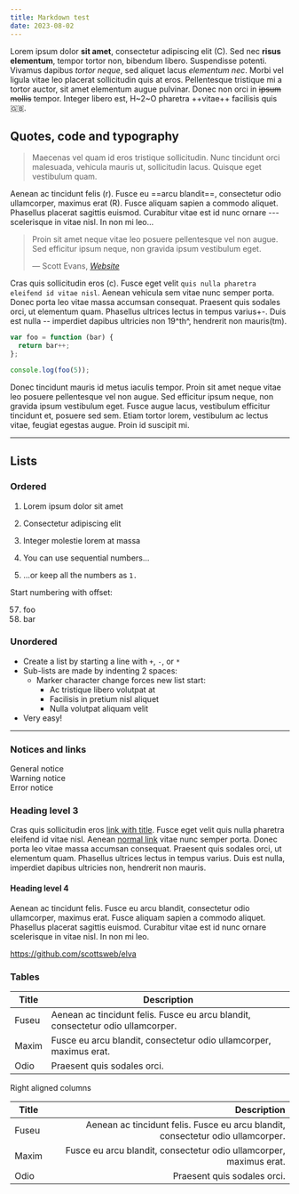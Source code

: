 ```yaml
---
title: Markdown test
date: 2023-08-02
---
```


Lorem ipsum dolor **sit amet**, consectetur adipiscing elit (C). Sed nec __risus elementum__, tempor tortor non, bibendum libero. Suspendisse potenti. Vivamus dapibus *tortor neque*, sed aliquet lacus _elementum nec_. Morbi vel ligula vitae leo placerat sollicitudin quis at eros. Pellentesque tristique mi a tortor auctor, sit amet elementum augue pulvinar. Donec non orci in ~~ipsum mollis~~ tempor. Integer libero est, H~2~O pharetra ++vitae++ facilisis quis 🇬🇧.

## Quotes, code and typography

> Maecenas vel quam id eros tristique sollicitudin. Nunc tincidunt orci malesuada, vehicula mauris ut, sollicitudin lacus. Quisque eget vestibulum quam. 

Aenean ac tincidunt felis (r). Fusce eu ==arcu blandit==, consectetur odio ullamcorper, maximus erat (R). Fusce aliquam sapien a commodo aliquet. Phasellus placerat sagittis euismod. Curabitur vitae est id nunc ornare --- scelerisque in vitae nisl. In non mi leo...

<!-- FM:Snippet:Start data:{"id":"Quote","fields":[{"name":"quote","value":"Maecenas vel quam id eros tristique sollicitudin. Nunc tincidunt orci malesuada, vehicula mauris ut, sollicitudin lacus. Quisque eget vestibulum quam."},{"name":"author","value":"Scott Evans"},{"name":"cite","value":"Website"},{"name":"url","value":"https://scott.ee"}]} -->
<blockquote>
  <p>Proin sit amet neque vitae leo posuere pellentesque vel non augue. Sed efficitur ipsum neque, non gravida ipsum vestibulum eget.</p>
  <figcaption>— Scott Evans, <cite><a href="https://scott.ee">Website</a></cite></figcaption>
</blockquote>
<!-- FM:Snippet:End -->

Cras quis sollicitudin eros (c). Fusce eget velit `quis nulla pharetra eleifend id vitae nisl`. Aenean vehicula sem vitae nunc semper porta. Donec porta leo vitae massa accumsan consequat. Praesent quis sodales orci, ut elementum quam. Phasellus ultrices lectus in tempus varius+-. Duis est nulla -- imperdiet dapibus ultricies non 19^th^, hendrerit non mauris(tm).

``` js
var foo = function (bar) {
  return bar++;
};

console.log(foo(5));
```

Donec tincidunt mauris id metus iaculis tempor. Proin sit amet neque vitae leo posuere pellentesque vel non augue. Sed efficitur ipsum neque, non gravida ipsum vestibulum eget. Fusce augue lacus, vestibulum efficitur tincidunt et, posuere sed sem. Etiam tortor lorem, vestibulum ac lectus vitae, feugiat egestas augue. Proin id suscipit mi.

---

## Lists

### Ordered

1. Lorem ipsum dolor sit amet
2. Consectetur adipiscing elit
3. Integer molestie lorem at massa


1. You can use sequential numbers...
1. ...or keep all the numbers as `1.`

Start numbering with offset:

57. foo
1. bar

### Unordered

+ Create a list by starting a line with `+`, `-`, or `*`
+ Sub-lists are made by indenting 2 spaces:
  - Marker character change forces new list start:
    * Ac tristique libero volutpat at
    + Facilisis in pretium nisl aliquet
    - Nulla volutpat aliquam velit
+ Very easy!

---

### Notices and links

<div class="notice notice-notice">General notice</div>

<div class="notice notice-warning">Warning notice</div>

<div class="notice notice-error">Error notice</div>

### Heading level 3

Cras quis sollicitudin eros [link with title](https://scott.ee "title text!"). Fusce eget velit quis nulla pharetra eleifend id vitae nisl. Aenean [normal link](https://scott.ee) vitae nunc semper porta. Donec porta leo vitae massa accumsan consequat. Praesent quis sodales orci, ut elementum quam. Phasellus ultrices lectus in tempus varius. Duis est nulla, imperdiet dapibus ultricies non, hendrerit non mauris.

#### Heading level 4

Aenean ac tincidunt felis. Fusce eu arcu blandit, consectetur odio ullamcorper, maximus erat. Fusce aliquam sapien a commodo aliquet. Phasellus placerat sagittis euismod. Curabitur vitae est id nunc ornare scelerisque in vitae nisl. In non mi leo.

https://github.com/scottsweb/elva

### Tables

| Title  | Description |
| ------ | ----------- |
| Fuseu  | Aenean ac tincidunt felis. Fusce eu arcu blandit, consectetur odio ullamcorper. |
| Maxim  | Fusce eu arcu blandit, consectetur odio ullamcorper, maximus erat. |
| Odio   | Praesent quis sodales orci. |

Right aligned columns

| Title  | Description |
| -------| -----------:|
| Fuseu  | Aenean ac tincidunt felis. Fusce eu arcu blandit, consectetur odio ullamcorper. |
| Maxim  | Fusce eu arcu blandit, consectetur odio ullamcorper, maximus erat. |
| Odio   | Praesent quis sodales orci. |